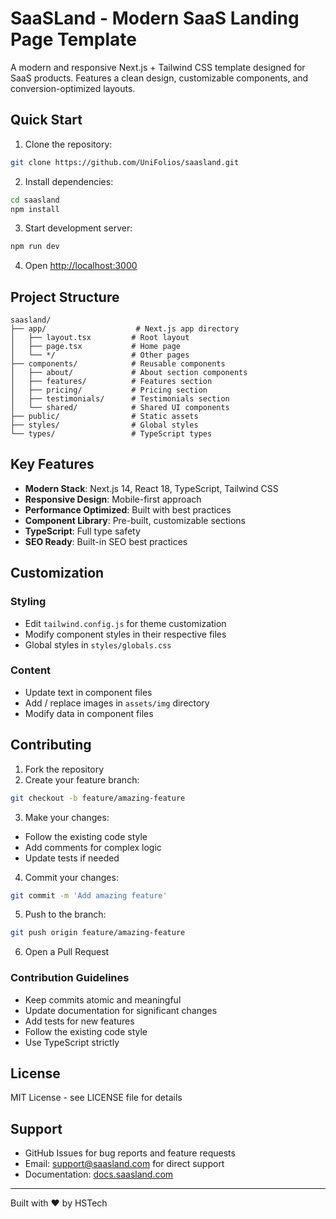# SaaSLand - Modern SaaS Landing Page Template

A modern and responsive Next.js + Tailwind CSS template designed for SaaS products. Features a clean design, customizable components, and conversion-optimized layouts.

## Quick Start

1. Clone the repository:
```bash
git clone https://github.com/UniFolios/saasland.git
```

2. Install dependencies:
```bash
cd saasland
npm install
```

3. Start development server:
```bash
npm run dev
```

4. Open [http://localhost:3000](http://localhost:3000)

## Project Structure

```
saasland/
├── app/                    # Next.js app directory
│   ├── layout.tsx         # Root layout
│   ├── page.tsx           # Home page
│   └── */                 # Other pages
├── components/            # Reusable components
│   ├── about/             # About section components
│   ├── features/          # Features section
│   ├── pricing/           # Pricing section
│   ├── testimonials/      # Testimonials section
│   └── shared/            # Shared UI components
├── public/                # Static assets
├── styles/                # Global styles
└── types/                 # TypeScript types
```

## Key Features

- **Modern Stack**: Next.js 14, React 18, TypeScript, Tailwind CSS
- **Responsive Design**: Mobile-first approach
- **Performance Optimized**: Built with best practices
- **Component Library**: Pre-built, customizable sections
- **TypeScript**: Full type safety
- **SEO Ready**: Built-in SEO best practices

## Customization

### Styling
- Edit `tailwind.config.js` for theme customization
- Modify component styles in their respective files
- Global styles in `styles/globals.css`

### Content
- Update text in component files
- Add / replace images in `assets/img` directory
- Modify data in component files

## Contributing

1. Fork the repository
2. Create your feature branch:
```bash
git checkout -b feature/amazing-feature
```

3. Make your changes:
- Follow the existing code style
- Add comments for complex logic
- Update tests if needed

4. Commit your changes:
```bash
git commit -m 'Add amazing feature'
```

5. Push to the branch:
```bash
git push origin feature/amazing-feature
```

6. Open a Pull Request

### Contribution Guidelines

- Keep commits atomic and meaningful
- Update documentation for significant changes
- Add tests for new features
- Follow the existing code style
- Use TypeScript strictly

## License

MIT License - see LICENSE file for details

## Support

- GitHub Issues for bug reports and feature requests
- Email: support@saasland.com for direct support
- Documentation: [docs.saasland.com](https://docs.saasland.com)

---

Built with ❤️ by HSTech